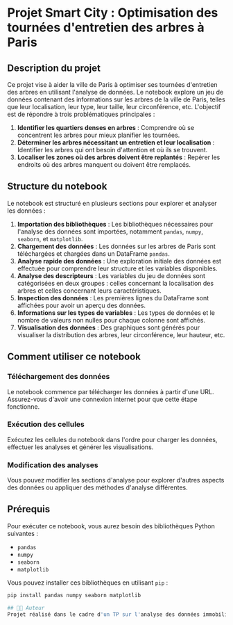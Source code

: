 # Projet Smart City : Optimisation des tournées d'entretien des arbres à Paris

## Description du projet
Ce projet vise à aider la ville de Paris à optimiser ses tournées d'entretien des arbres en utilisant l'analyse de données. Le notebook explore un jeu de données contenant des informations sur les arbres de la ville de Paris, telles que leur localisation, leur type, leur taille, leur circonférence, etc. L'objectif est de répondre à trois problématiques principales :

1. **Identifier les quartiers denses en arbres** : Comprendre où se concentrent les arbres pour mieux planifier les tournées.
2. **Déterminer les arbres nécessitant un entretien et leur localisation** : Identifier les arbres qui ont besoin d'attention et où ils se trouvent.
3. **Localiser les zones où des arbres doivent être replantés** : Repérer les endroits où des arbres manquent ou doivent être remplacés.

## Structure du notebook
Le notebook est structuré en plusieurs sections pour explorer et analyser les données :

1. **Importation des bibliothèques** : Les bibliothèques nécessaires pour l'analyse des données sont importées, notamment `pandas`, `numpy`, `seaborn`, et `matplotlib`.
2. **Chargement des données** : Les données sur les arbres de Paris sont téléchargées et chargées dans un DataFrame `pandas`.
3. **Analyse rapide des données** : Une exploration initiale des données est effectuée pour comprendre leur structure et les variables disponibles.
4. **Analyse des descripteurs** : Les variables du jeu de données sont catégorisées en deux groupes : celles concernant la localisation des arbres et celles concernant leurs caractéristiques.
5. **Inspection des données** : Les premières lignes du DataFrame sont affichées pour avoir un aperçu des données.
6. **Informations sur les types de variables** : Les types de données et le nombre de valeurs non nulles pour chaque colonne sont affichés.
7. **Visualisation des données** : Des graphiques sont générés pour visualiser la distribution des arbres, leur circonférence, leur hauteur, etc.

## Comment utiliser ce notebook

### Téléchargement des données
Le notebook commence par télécharger les données à partir d'une URL. Assurez-vous d'avoir une connexion internet pour que cette étape fonctionne.

### Exécution des cellules
Exécutez les cellules du notebook dans l'ordre pour charger les données, effectuer les analyses et générer les visualisations.

### Modification des analyses
Vous pouvez modifier les sections d'analyse pour explorer d'autres aspects des données ou appliquer des méthodes d'analyse différentes.

## Prérequis

Pour exécuter ce notebook, vous aurez besoin des bibliothèques Python suivantes :

- `pandas`
- `numpy`
- `seaborn`
- `matplotlib`

Vous pouvez installer ces bibliothèques en utilisant `pip` :

```bash
pip install pandas numpy seaborn matplotlib

## 👨‍💻 Auteur
Projet réalisé dans le cadre d'un TP sur l'analyse des données immobilières en Californie.